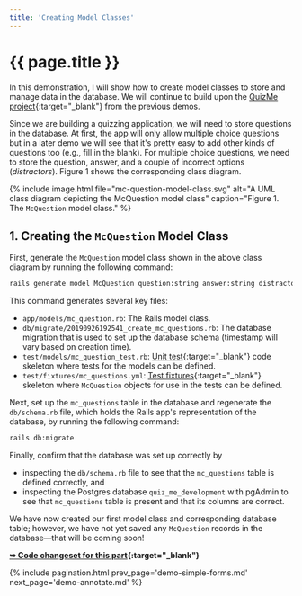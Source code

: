 ```yaml
---
title: 'Creating Model Classes'
---
```


# {{ page.title }}

In this demonstration, I will show how to create model classes to store and manage data in the database. We will continue to build upon the [QuizMe project](https://github.com/human-se/quiz-me-2020){:target="_blank"} from the previous demos.

Since we are building a quizzing application, we will need to store questions in the database. At first, the app will only allow multiple choice questions but in a later demo we will see that it's pretty easy to add other kinds of questions too (e.g., fill in the blank). For multiple choice questions, we need to store the question, answer, and a couple of incorrect options (_distractors_). Figure 1 shows the corresponding class diagram.

{% include image.html file="mc-question-model-class.svg" alt="A UML class diagram depicting the McQuestion model class" caption="Figure 1. The `McQuestion` model class." %}

## 1. Creating the `McQuestion` Model Class

First, generate the `McQuestion` model class shown in the above class diagram by running the following command:

```bash
rails generate model McQuestion question:string answer:string distractor_1:string distractor_2:string
```

This command generates several key files:

- `app/models/mc_question.rb`: The Rails model class.
- `db/migrate/20190926192541_create_mc_questions.rb`: The database migration that is used to set up the database schema (timestamp will vary based on creation time).
- `test/models/mc_question_test.rb`: [Unit test](https://en.wikipedia.org/wiki/Unit_testing){:target="_blank"} code skeleton where tests for the models can be defined.
- `test/fixtures/mc_questions.yml`: [Test fixtures](https://en.wikipedia.org/wiki/Test_fixture){:target="_blank"} skeleton where `McQuestion` objects for use in the tests can be defined.

Next, set up the `mc_questions` table in the database and regenerate the `db/schema.rb` file, which holds the Rails app's representation of the database, by running the following command:

```bash
rails db:migrate
```

Finally, confirm that the database was set up correctly by

- inspecting the `db/schema.rb` file to see that the `mc_questions` table is defined correctly, and
- inspecting the Postgres database `quiz_me_development` with pgAdmin to see that `mc_questions` table is present and that its columns are correct.

We have now created our first model class and corresponding database table; however, we have not yet saved any `McQuestion` records in the database—that will be coming soon!

**[➥ Code changeset for this part](https://github.com/human-se/quiz-me-2020/commit/f7319c1698e42d78473183705998df679d831ff0){:target="_blank"}**

{% include pagination.html prev_page='demo-simple-forms.md' next_page='demo-annotate.md' %}
